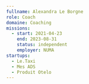```yaml
---
fullname: Alexandra Le Borgne
role: Coach
domaine: Coaching
missions:
  - start: 2021-04-23
    end: 2023-08-31
    status: independent
    employer: NUMA
startups:
  - Le.Taxi
  - Mes ADS
  - Produit Otelo
---
```



